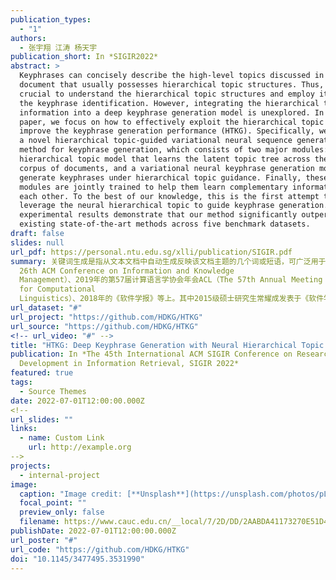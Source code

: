 ```yaml
---
publication_types:
  - "1"
authors:
  - 张宇翔 江涛 杨天宇
publication_short: In *SIGIR2022*
abstract: >
  Keyphrases can concisely describe the high-level topics discussed in a
  document that usually possesses hierarchical topic structures. Thus, it is
  crucial to understand the hierarchical topic structures and employ it to guide
  the keyphrase identification. However, integrating the hierarchical topic
  information into a deep keyphrase generation model is unexplored. In this
  paper, we focus on how to effectively exploit the hierarchical topic to
  improve the keyphrase generation performance (HTKG). Specifically, we propose
  a novel hierarchical topic-guided variational neural sequence generation
  method for keyphrase generation, which consists of two major modules: a neural
  hierarchical topic model that learns the latent topic tree across the whole
  corpus of documents, and a variational neural keyphrase generation model to
  generate keyphrases under hierarchical topic guidance. Finally, these two
  modules are jointly trained to help them learn complementary information from
  each other. To the best of our knowledge, this is the first attempt to
  leverage the neural hierarchical topic to guide keyphrase generation. The
  experimental results demonstrate that our method significantly outperforms the
  existing state-of-the-art methods across five benchmark datasets.
draft: false
slides: null
url_pdf: https://personal.ntu.edu.sg/xlli/publication/SIGIR.pdf
summary: 关键词生成是指从文本文档中自动生成反映该文档主题的几个词或短语，可广泛用于文本分类、话题检测、问答系统等许多具体应用领域，是自然语言处理领域的一个关键基础问题。针对关键词预测问题，课题组已取得一些研究成果，先后发表在2017年的第26届信息和知识管理国际学术会议CIKM（The
  26th ACM Conference on Information and Knowledge
  Management）、2019年的第57届计算语言学协会年会ACL（The 57th Annual Meeting of the Association
  for Computational
  Linguistics）、2018年的《软件学报》等上。其中2015级硕士研究生常耀成发表于《软件学报》2018年第7期的《特征驱动的关键词提取算法综述》一文入选《软件学报》2020年高影响力论文。
url_dataset: "#"
url_project: "https://github.com/HDKG/HTKG"
url_source: "https://github.com/HDKG/HTKG"
<!-- url_video: "#" -->
title: "HTKG: Deep Keyphrase Generation with Neural Hierarchical Topic Guidance"
publication: In *The 45th International ACM SIGIR Conference on Research and
  Development in Information Retrieval, SIGIR 2022*
featured: true
tags:
  - Source Themes
date: 2022-07-01T12:00:00.000Z
<!--
url_slides: ""
links:
  - name: Custom Link
    url: http://example.org
-->
projects:
  - internal-project
image:
  caption: "Image credit: [**Unsplash**](https://unsplash.com/photos/pLCdAaMFLTE)"
  focal_point: ""
  preview_only: false
  filename: https://www.cauc.edu.cn/__local/7/2D/DD/2AABDA41173270E51D40E098E15_04C3D4DF_B651.vsb
publishDate: 2022-07-01T12:00:00.000Z
url_poster: "#"
url_code: "https://github.com/HDKG/HTKG"
doi: "10.1145/3477495.3531990"
---
```

